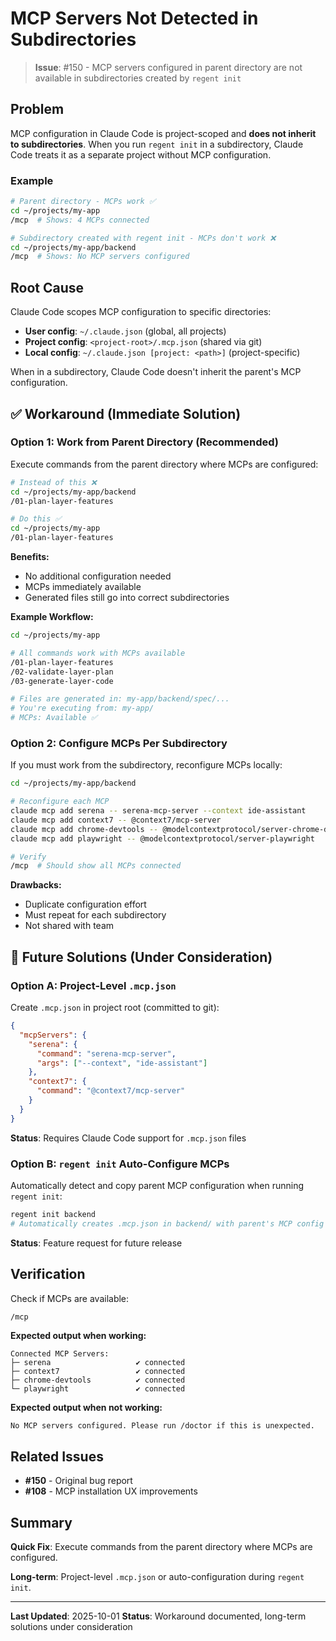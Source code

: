 # MCP Servers Not Detected in Subdirectories

> **Issue**: #150 - MCP servers configured in parent directory are not available in subdirectories created by `regent init`

## Problem

MCP configuration in Claude Code is project-scoped and **does not inherit to subdirectories**. When you run `regent init` in a subdirectory, Claude Code treats it as a separate project without MCP configuration.

### Example

```bash
# Parent directory - MCPs work ✅
cd ~/projects/my-app
/mcp  # Shows: 4 MCPs connected

# Subdirectory created with regent init - MCPs don't work ❌
cd ~/projects/my-app/backend
/mcp  # Shows: No MCP servers configured
```

## Root Cause

Claude Code scopes MCP configuration to specific directories:
- **User config**: `~/.claude.json` (global, all projects)
- **Project config**: `<project-root>/.mcp.json` (shared via git)
- **Local config**: `~/.claude.json [project: <path>]` (project-specific)

When in a subdirectory, Claude Code doesn't inherit the parent's MCP configuration.

## ✅ Workaround (Immediate Solution)

### Option 1: Work from Parent Directory (Recommended)

Execute commands from the parent directory where MCPs are configured:

```bash
# Instead of this ❌
cd ~/projects/my-app/backend
/01-plan-layer-features

# Do this ✅
cd ~/projects/my-app
/01-plan-layer-features
```

**Benefits:**
- No additional configuration needed
- MCPs immediately available
- Generated files still go into correct subdirectories

**Example Workflow:**
```bash
cd ~/projects/my-app

# All commands work with MCPs available
/01-plan-layer-features
/02-validate-layer-plan
/03-generate-layer-code

# Files are generated in: my-app/backend/spec/...
# You're executing from: my-app/
# MCPs: Available ✅
```

### Option 2: Configure MCPs Per Subdirectory

If you must work from the subdirectory, reconfigure MCPs locally:

```bash
cd ~/projects/my-app/backend

# Reconfigure each MCP
claude mcp add serena -- serena-mcp-server --context ide-assistant
claude mcp add context7 -- @context7/mcp-server
claude mcp add chrome-devtools -- @modelcontextprotocol/server-chrome-devtools
claude mcp add playwright -- @modelcontextprotocol/server-playwright

# Verify
/mcp  # Should show all MCPs connected
```

**Drawbacks:**
- Duplicate configuration effort
- Must repeat for each subdirectory
- Not shared with team

## 🔮 Future Solutions (Under Consideration)

### Option A: Project-Level `.mcp.json`

Create `.mcp.json` in project root (committed to git):

```json
{
  "mcpServers": {
    "serena": {
      "command": "serena-mcp-server",
      "args": ["--context", "ide-assistant"]
    },
    "context7": {
      "command": "@context7/mcp-server"
    }
  }
}
```

**Status**: Requires Claude Code support for `.mcp.json` files

### Option B: `regent init` Auto-Configure MCPs

Automatically detect and copy parent MCP configuration when running `regent init`:

```bash
regent init backend
# Automatically creates .mcp.json in backend/ with parent's MCP config
```

**Status**: Feature request for future release

## Verification

Check if MCPs are available:

```bash
/mcp
```

**Expected output when working:**
```
Connected MCP Servers:
├─ serena                   ✔ connected
├─ context7                 ✔ connected
├─ chrome-devtools          ✔ connected
└─ playwright               ✔ connected
```

**Expected output when not working:**
```
No MCP servers configured. Please run /doctor if this is unexpected.
```

## Related Issues

- **#150** - Original bug report
- **#108** - MCP installation UX improvements

## Summary

**Quick Fix**: Execute commands from the parent directory where MCPs are configured.

**Long-term**: Project-level `.mcp.json` or auto-configuration during `regent init`.

---

**Last Updated**: 2025-10-01
**Status**: Workaround documented, long-term solutions under consideration
